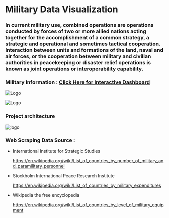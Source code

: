
# Military Data Visualization 
### In current military use, combined operations are operations conducted by forces of two or more allied nations acting together for the accomplishment of a common strategy, a strategic and operational and sometimes tactical cooperation. Interaction between units and formations of the land, naval and air forces, or the cooperation between military and civilian authorities in peacekeeping or disaster relief operations is known as joint operations or interoperability capability.



### Military Information : [Click Here for Interactive Dashboard](https://app.powerbi.com/view?r=eyJrIjoiNWM0YjI4YzgtZjllZS00YzczLWEwYzEtYWZhZWUwYzgzMjlkIiwidCI6IjAwMTM5NDg3LWRkNDUtNDQ2MS04OWU0LWViZWI1NzgxYmRlOCJ9&pageName=ReportSectione90641e03553077b60d4)
![Logo](https://github.com/Sohail00786/Power-BI/blob/98a2dfe652077d375a7a3e2268f4345c5bbbecdd/Untitled.gif)

![Logo](https://github.com/Sohail00786/Power-BI/blob/3286b4053aad6b0f20b692d618baf238eebf8727/Military-Data-Visualization/Dashboard%202.gif)
### Project architecture
![logo]()
### Web Scraping Data Source :

- International Institute for Strategic Studies

   https://en.wikipedia.org/wiki/List_of_countries_by_number_of_military_and_paramilitary_personnel
   
- Stockholm International Peace Research Institute

   https://en.wikipedia.org/wiki/List_of_countries_by_military_expenditures
   
- Wikipedia the free encyclopedia 

  https://en.wikipedia.org/wiki/List_of_countries_by_level_of_military_equipment
   
